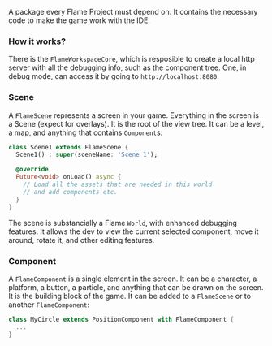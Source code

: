A package every Flame Project must depend on. It contains the necessary code to make the game work with the IDE.

### How it works?

There is the `FlameWorkspaceCore`, which is resposible to create a local http server with all the debugging info, such as the component tree. One, in debug mode, can access it by going to `http://localhost:8080`.

### Scene

A `FlameScene` represents a screen in your game. Everything in the screen is a Scene (expect for overlays). It is the root of the view tree. It can be a level, a map, and anything that contains `Component`s:

```dart
class Scene1 extends FlameScene {
  Scene1() : super(sceneName: 'Scene 1');

  @override
  Future<void> onLoad() async {
    // Load all the assets that are needed in this world
    // and add components etc.
  }
}
```

The scene is substancially a Flame `World`, with enhanced debugging features. It allows the dev to view the current selected component, move it around, rotate it, and other editing features.

### Component

A `FlameComponent` is a single element in the screen. It can be a character, a platform, a button, a particle, and anything that can be drawn on the screen. It is the building block of the game. It can be added to a `FlameScene` or to another `FlameComponent`:

```dart
class MyCircle extends PositionComponent with FlameComponent {
  ...
}
```

